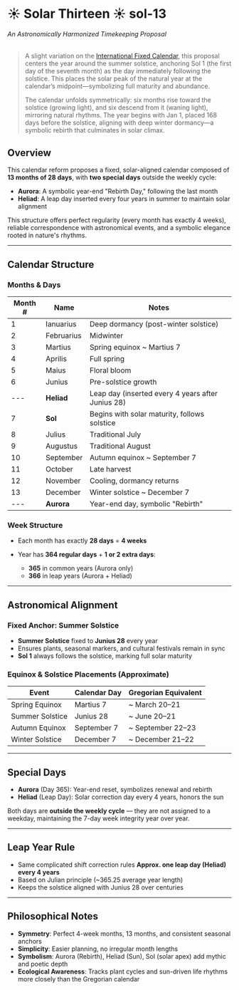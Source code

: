 # ☀️ Solar Thirteen ☀️ sol-13

###### _An Astronomically Harmonized Timekeeping Proposal_

> A slight variation on the [International Fixed Calendar](https://en.wikipedia.org/wiki/International_Fixed_Calendar),
> this proposal centers the year around the summer solstice, anchoring Sol 1 (the first day of the seventh month)
> as the day immediately following the solstice.
> This places the solar peak of the natural year at the calendar’s midpoint—symbolizing full maturity and abundance.
>
> The calendar unfolds symmetrically: six months rise toward the solstice (growing light),
> and six descend from it (waning light), mirroring natural rhythms.
> The year begins with Jan 1, placed 168 days before the solstice,
> aligning with deep winter dormancy—a symbolic rebirth that culminates in solar climax.


## Overview

This calendar reform proposes a fixed, solar-aligned calendar composed of **13 months of 28 days**, with **two special days** outside the weekly cycle:

* **Aurora**: A symbolic year-end "Rebirth Day," following the last month
* **Heliad**: A leap day inserted every four years in summer to maintain solar alignment

This structure offers perfect regularity (every month has exactly 4 weeks), reliable correspondence with astronomical events, and a symbolic elegance rooted in nature's rhythms.

---

## Calendar Structure

### Months & Days

| Month # | Name         | Notes                                             |
| ------- | ------------ | ------------------------------------------------- |
| 1       | Ianuarius    | Deep dormancy (post-winter solstice)              |
| 2       | Februarius   | Midwinter                                         |
| 3       | Martius      | Spring equinox \~ Martius 7                       |
| 4       | Aprilis      | Full spring                                       |
| 5       | Maius        | Floral bloom                                      |
| 6       | Junius       | Pre-solstice growth                               |
| ---     | **Heliad**   | Leap day (inserted every 4 years after Junius 28) |
| 7       | **Sol**      | Begins with solar maturity, follows solstice      |
| 8       | Julius       | Traditional July                                  |
| 9       | Augustus     | Traditional August                                |
| 10      | September    | Autumn equinox \~ September 7                     |
| 11      | October      | Late harvest                                      |
| 12      | November     | Cooling, dormancy returns                         |
| 13      | December     | Winter solstice \~ December 7                     |
| ---     | **Aurora**   | Year-end day, symbolic "Rebirth"                  |


### Week Structure

* Each month has exactly **28 days** = **4 weeks**
* Year has **364 regular days** + **1 or 2 extra days**:

  * **365** in common years (Aurora only)
  * **366** in leap years (Aurora + Heliad)

---


## Astronomical Alignment

### Fixed Anchor: Summer Solstice

* **Summer Solstice** fixed to **Junius 28** every year
* Ensures plants, seasonal markers, and cultural festivals remain in sync
* **Sol 1** always follows the solstice, marking full solar maturity

### Equinox & Solstice Placements (Approximate)

| Event           | Calendar Day | Gregorian Equivalent |
| --------------- | ------------ | -------------------- |
| Spring Equinox  | Martius 7    | \~ March 20–21       |
| Summer Solstice | Junius 28    | \~ June 20–21        |
| Autumn Equinox  | September 7  | \~ September 22–23   |
| Winter Solstice | December 7   | \~ December 21–22    |

---


## Special Days

* **Aurora** (Day 365): Year-end reset, symbolizes renewal and rebirth
* **Heliad** (Leap Day): Solar correction day every 4 years, honors the sun

Both days are **outside the weekly cycle** — they are not assigned to a weekday, maintaining the 7-day week integrity year over year.

---

## Leap Year Rule

* Same complicated shift correction rules **Approx. one leap day (Heliad) every 4 years**
* Based on Julian principle (\~365.25 average year length)
* Keeps the solstice aligned with Junius 28 over centuries

---

## Philosophical Notes

* **Symmetry**: Perfect 4-week months, 13 months, and consistent seasonal anchors
* **Simplicity**: Easier planning, no irregular month lengths
* **Symbolism**: Aurora (Rebirth), Heliad (Sun), Sol (solar apex) add mythic and poetic depth
* **Ecological Awareness**: Tracks plant cycles and sun-driven life rhythms more closely than the Gregorian calendar
